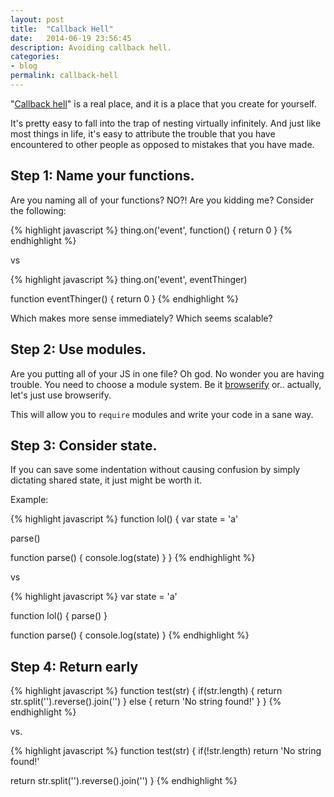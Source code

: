 ```yaml
---
layout: post
title:  "Callback Hell"
date:   2014-06-19 23:56:45
description: Avoiding callback hell.
categories:
- blog
permalink: callback-hell
---
```


"[Callback hell](http://callbackhell.com/)" is a real place, and it is a place
that you create for yourself.

It's pretty easy to fall into the trap of nesting virtually infinitely. And
just like most things in life, it's easy to attribute the trouble that you
have encountered to other people as opposed to mistakes that you have made.

## Step 1: Name your functions.

Are you naming all of your functions? NO?! Are you kidding me? Consider the
following:

{% highlight javascript %}
thing.on('event', function() {
  return 0
}
{% endhighlight %}

vs

{% highlight javascript %}
thing.on('event', eventThinger)

function eventThinger() {
  return 0
}
{% endhighlight %}

Which makes more sense immediately? Which seems scalable?

## Step 2: Use modules.

Are you putting all of your JS in one file? Oh god. No wonder you are having
trouble. You need to choose a module system. Be it
[browserify](http://browserify.org) or.. actually, let's just use browserify.

This will allow you to `require` modules and write your code in a sane way.

## Step 3: Consider state.

If you can save some indentation without causing confusion by simply dictating
shared state, it just might be worth it.

Example:

{% highlight javascript %}
function lol() {
  var state = 'a'

  parse()

  function parse() {
    console.log(state)
  }
}
{% endhighlight %}

vs

{% highlight javascript %}
var state = 'a'

function lol() {
  parse()
}

function parse() {
  console.log(state)
}
{% endhighlight %}

## Step 4: Return early

{% highlight javascript %}
function test(str) {
  if(str.length) {
    return str.split('').reverse().join('')
  } else {
    return 'No string found!'
  }
}
{% endhighlight %}

vs.

{% highlight javascript %}
function test(str) {
  if(!str.length) return 'No string found!'

  return str.split('').reverse().join('')
}
{% endhighlight %}
